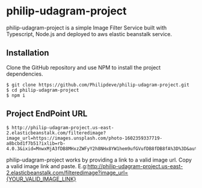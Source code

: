 # philip-udagram-project

philip-udagram-project is a simple Image Filter Service built with Typescript, Node.js and deployed to aws elastic beanstalk service.

## Installation

Clone the GitHub repository and use NPM to install the project dependencies.

```
$ git clone https://github.com/Philipdeve/philip-udagram-project.git
$ cd philip-udagram-project
$ npm i
```

## Project EndPoint URL

```
$ http://philip-udagram-project.us-east-2.elasticbeanstalk.com/filteredimage?image_url=https://images.unsplash.com/photo-1602359337719-a8bcbd1f7b51?ixlib=rb-4.0.3&ixid=MnwxMjA3fDB8MHxzZWFyY2h8NHx8YW1hem9ufGVufDB8fDB8fA%3D%3D&auto=format&fit=crop&w=600&q=60

```
philip-udagram-project works by providing a link to a valid image url. Copy a valid image link and paste. E.g:http://philip-udagram-project.us-east-2.elasticbeanstalk.com/filteredimage?image_url={YOUR_VALID_IMAGE_LINK}
